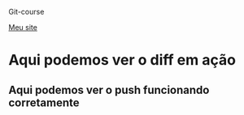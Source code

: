 Git-course

[Meu site](raphabarreto.com.br)

# Aqui podemos ver o diff em ação

## Aqui podemos ver o push funcionando corretamente